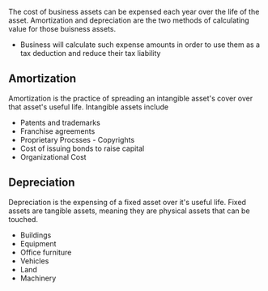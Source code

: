 The cost of business assets can be expensed each year over the life of the asset. Amortization and depreciation are the two methods of calculating value for those buisness assets.

- Business will calculate such expense amounts in order to use them as a tax deduction and reduce their tax liability

## Amortization

Amortization is the practice of spreading an intangible asset's cover over that asset's useful life. Intangible assets include
- Patents and trademarks
- Franchise agreements
- Proprietary Procsses - Copyrights
- Cost of issuing bonds to raise capital
- Organizational Cost

## Depreciation

Depreciation is the expensing of a fixed asset over it's useful life. Fixed assets are tangible assets, meaning they are physical assets that can be touched.
- Buildings
- Equipment
- Office furniture
- Vehicles
- Land
- Machinery


